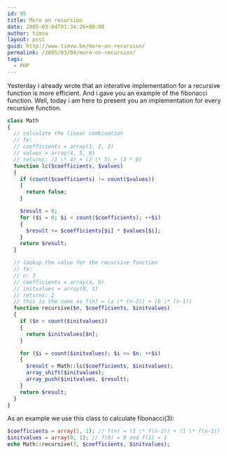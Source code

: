 ```yaml
---
id: 95
title: More on recursion
date: 2005-03-04T01:34:26+00:00
author: timvw
layout: post
guid: http://www.timvw.be/more-on-recursion/
permalink: /2005/03/04/more-on-recursion/
tags:
  - PHP
---
```

Yesterday i already wrote that an interative implementation for a recursive function is more efficient. And i gave you an example of the fibonacci function. Well, today i am here to present you an implementation for every recursive function.

```php
class Math
{
  // calculate the linear combination  
  // fe:     
  // coefficients = array(1, 2, 3)   
  // values = array(4, 5, 6)     
  // returns: (1 \* 4) + (2 \* 5) + (3 * 6)
  function lc($coefficients, $values)     
  {        
    if (count($coefficients) != count($values))        
    {             
      return false;      
    }

    $result = 0;        
    for ($i = 0; $i < count($coefficients); ++$i)    
    {          
      $result += $coefficients[$i] * $values[$i];        
    }         
    return $result;     
  }

  // lookup the value for the recursive function     
  // fe:     
  // n: 3      
  // coefficients = array(a, b)    
  // initvalues = array(0, 1)     
  // returns: 2    
  // this is the same as f(n) = (a \* (n-2)) + (b \* (n-1))    
  function recursive($n, $coefficients, $initvalues)    
  {          
    if ($n < count($initvalues))         
    {             
      return $initvalues[$n];          
    }

    for ($i = count($initvalues); $i <= $n; ++$i)        
    {            
      $result = Math::lc($coefficients, $initvalues);            
      array_shift($initvalues);             
      array_push($initvalues, $result);        
    }
    return $result;    
  }
}
```

As an example we use this class to calculate fibonacci(3):

```php
$coefficients = array(1, 1); // f(n) = (1 \* f(n-2)) + (1 \* f(n-1))
$initvalues = array(0, 1); // f(0) = 0 and f(1) = 1
echo Math::recursive(3, $coefficients, $initvalues);
```

